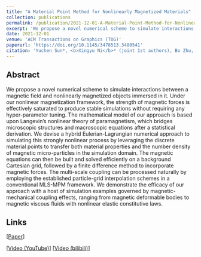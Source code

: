 ```yaml
---
title: "A Material Point Method for Nonlinearly Magnetized Materials"
collection: publications
permalink: /publication/2021-12-01-A-Material-Point-Method-for-Nonlinearly-Magnetized-Materials
excerpt: 'We propose a novel numerical scheme to simulate interactions between a magnetic field and nonlinearly magnetized objects immersed in it...'
date: 2021-12-01
venue: 'ACM Transactions on Graphics (TOG)'
paperurl: 'https://doi.org/10.1145/3478513.3480541'
citation: 'Yuchen Sun*, <b>Xingyu Ni</b>* (joint 1st authors), Bo Zhu, Bin Wang, and Baoquan Chen. 2021. A material point method for nonlinearly magnetized materials. <i>ACM Trans. Graph</i>. 40, 6, Article 205 (December 2021), 13 pages.'
---
```

## Abstract

We propose a novel numerical scheme to simulate interactions between a magnetic field and nonlinearly magnetized objects immersed in it. Under our nonlinear magnetization framework, the strength of magnetic forces is effectively saturated to produce stable simulations without requiring any hyper-parameter tuning. The mathematical model of our approach is based upon Langevin’s nonlinear theory of paramagnetism, which bridges microscopic structures and macroscopic equations after a statistical derivation. We devise a hybrid Eulerian-Lagrangian numerical approach to simulating this strongly nonlinear process by leveraging the discrete material points to transfer both material properties and the number density of magnetic micro-particles in the simulation domain. The magnetic equations can then be built and solved efficiently on a background Cartesian grid, followed by a finite difference method to incorporate magnetic forces. The multi-scale coupling can be processed naturally by employing the established particle-grid interpolation schemes in a conventional MLS-MPM framework. We demonstrate the efficacy of our approach with a host of simulation examples governed by magnetic-mechanical coupling effects, ranging from magnetic deformable bodies to magnetic viscous fluids with nonlinear elastic constitutive laws.

## Links

\[[Paper](http://Univstar.github.io/files/siga21magnetic.pdf)\]

\[[Video (YouTube)](https://youtu.be/2zqJ1wvverA)\] \[[Video (bilibili)](https://www.bilibili.com/video/BV1a44y1e76n)\] 
